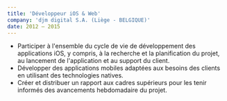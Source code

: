 ```yaml
---
title: 'Développeur iOS & Web'
company: 'djm digital S.A. (Liège - BELGIQUE)'
date: 2012 – 2015
---
```


- Participer à l'ensemble du cycle de vie de développement des applications iOS, y compris, à la recherche et la planification du projet, au lancement de l'application et au support du client.
- Développer des applications mobiles adaptées aux besoins des clients en utilisant des technologies natives.
- Créer et distribuer un rapport aux cadres supérieurs pour les tenir informés des avancements hebdomadaire du projet.
